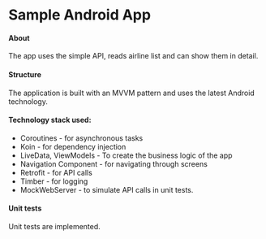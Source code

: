 # Sample Android App

#### About

The app uses the simple API, reads airline list and can show them in detail.

#### Structure
The application is built with an MVVM pattern and uses the latest Android technology.

#### Technology stack used:
* Coroutines - for asynchronous tasks
* Koin - for dependency injection 
* LiveData, ViewModels - To create the business logic of the app
* Navigation Component - for navigating through screens
* Retrofit - for API calls
* Timber - for logging
* MockWebServer - to simulate API calls in unit tests.

#### Unit tests
Unit tests are implemented.
